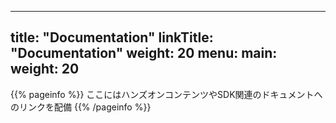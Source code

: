 
---
title: "Documentation"
linkTitle: "Documentation"
weight: 20
menu:
  main:
    weight: 20
---

{{% pageinfo %}}
ここにはハンズオンコンテンツやSDK関連のドキュメントへのリンクを配備
{{% /pageinfo %}}
